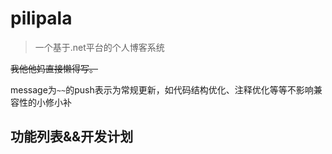 # pilipala

>一个基于.net平台的个人博客系统

~~我他他妈直接懒得写。~~

message为`~~`的push表示为常规更新，如代码结构优化、注释优化等等不影响兼容性的小修小补

## 功能列表&&开发计划